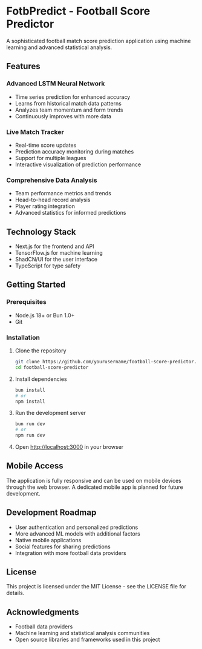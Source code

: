 # FotbPredict - Football Score Predictor

A sophisticated football match score prediction application using machine learning and advanced statistical analysis.

## Features

### Advanced LSTM Neural Network

- Time series prediction for enhanced accuracy
- Learns from historical match data patterns
- Analyzes team momentum and form trends
- Continuously improves with more data

### Live Match Tracker

- Real-time score updates
- Prediction accuracy monitoring during matches
- Support for multiple leagues
- Interactive visualization of prediction performance

### Comprehensive Data Analysis

- Team performance metrics and trends
- Head-to-head record analysis
- Player rating integration
- Advanced statistics for informed predictions

## Technology Stack

- Next.js for the frontend and API
- TensorFlow.js for machine learning
- ShadCN/UI for the user interface
- TypeScript for type safety

## Getting Started

### Prerequisites

- Node.js 18+ or Bun 1.0+
- Git

### Installation

1. Clone the repository
   ```bash
   git clone https://github.com/yourusername/football-score-predictor.git
   cd football-score-predictor
   ```

2. Install dependencies
   ```bash
   bun install
   # or
   npm install
   ```

3. Run the development server
   ```bash
   bun run dev
   # or
   npm run dev
   ```

4. Open [http://localhost:3000](http://localhost:3000) in your browser

## Mobile Access

The application is fully responsive and can be used on mobile devices through the web browser. A dedicated mobile app is planned for future development.

## Development Roadmap

- User authentication and personalized predictions
- More advanced ML models with additional factors
- Native mobile applications
- Social features for sharing predictions
- Integration with more football data providers

## License

This project is licensed under the MIT License - see the LICENSE file for details.

## Acknowledgments

- Football data providers
- Machine learning and statistical analysis communities
- Open source libraries and frameworks used in this project
